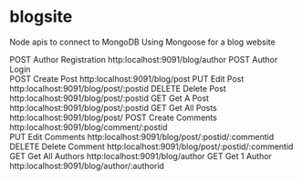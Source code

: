 # blogsite
Node apis to connect to MongoDB Using Mongoose for a blog website

POST	  Author Registration		http:localhost:9091/blog/author
POST	  Author Login			
POST	  Create Post					  http:localhost:9091/blog/post
PUT		  Edit Post					    http:localhost:9091/blog/post/:postid
DELETE	Delete Post					  http:localhost:9091/blog/post/:postid
GET		  Get A Post					  http:localhost:9091/blog/post/:postid
GET		  Get All Posts				  http:localhost:9091/blog/post/
POST	  Create Comments				http:localhost:9091/blog/comment/:postid		
PUT		  Edit Comments				  http:localhost:9091/blog/post/:postid/:commentid
DELETE	Delete Comment			  http:localhost:9091/blog/post/:postid/:commentid
GET		  Get All Authors				http:localhost:9091/blog/author
GET		  Get 1 Author				  http:localhost:9091/blog/author/:authorid
